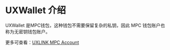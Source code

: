 # UXWallet 介绍

UXWallet 是MPC钱包，这种钱包不需要保留复杂的私钥，因此 MPC 钱包账户也称为无密钥钱包账户。

更多可查看：[UXLINK MPC Account](https://docs.uxlink.io/uxuy-labs-api/api-service/mpc-account)

